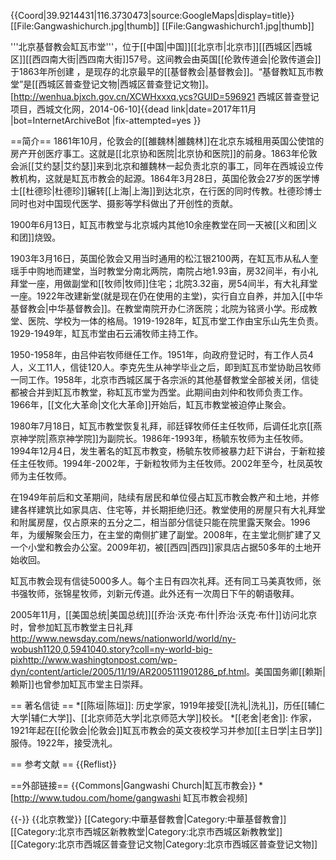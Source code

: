 {{Coord|39.9214431|116.3730473|source:GoogleMaps|display=title}}
[[File:Gangwashichurch.jpg|thumb]]
[[File:Gangwashichurch1.jpg|thumb]]

'''北京基督教会缸瓦市堂'''，位于[[中国|中国]][[北京市|北京市]][[西城区|西城区]][[西四南大街|西四南大街]]57号。这间教会由英国[[伦敦传道会|伦敦传道会]]于1863年所创建 ，是现存的北京最早的[[基督教会|基督教会]]。“基督教缸瓦市教堂”是[[西城区普查登记文物|西城区普查登记文物]]。<ref>[http://wenhua.bjxch.gov.cn/XCWHxxxq.ycs?GUID=596921 西城区普查登记项目，西城文化网，2014-06-10]{{dead link|date=2017年11月 |bot=InternetArchiveBot |fix-attempted=yes }}</ref>

==简介==
1861年10月，伦敦会的[[雒魏林|雒魏林]]在北京东城租用英国公使馆的房产开创医疗事工。这就是[[北京协和医院|北京协和医院]]的前身。1863年伦敦会派[[艾约瑟|艾约瑟]]来到北京和雒魏林一起负责北京的事工，同年在西城设立传教机构，这就是缸瓦市教会的起源。1864年3月28日，英国伦敦会27岁的医学博士[[杜德珍|杜德珍]]辗转[[上海|上海]]到达北京，在行医的同时传教。杜德珍博士同时也对中国现代医学、摄影等学科做出了开创性的贡献。

1900年6月13日，缸瓦市教堂与北京城内其他10余座教堂在同一天被[[义和团|义和团]]烧毁。

1903年3月16日，英国伦敦会又用当时通用的松江银2100两，在缸瓦市从私人奎瑶手中购地而建堂，当时教堂分南北两院，南院占地1.93亩，房32间半，有小礼拜堂一座，用做副堂和[[牧师|牧师]]住宅；北院3.32亩，房54间半，有大礼拜堂一座。1922年改建新堂(就是现在仍在使用的主堂)，实行自立自养，并加入[[中华基督教会|中华基督教会]]。在教堂南院开办仁济医院；北院为铭贤小学。形成教堂、医院、学校为一体的格局。1919-1928年，缸瓦市堂工作由宝乐山先生负责。1929-1949年，缸瓦市堂由石云浦牧师主持工作。

1950-1958年，由吕仲岩牧师继任工作。1951年，向政府登记时，有工作人员4人，义工11人，信徒120人。李克先生从神学毕业之后，即到缸瓦市堂协助吕牧师一同工作。1958年，北京市西城区属于各宗派的其他基督教堂全部被关闭，信徒都被合并到缸瓦市教堂，称缸瓦市堂为西堂。此期间由刘仲和牧师负责工作。1966年，[[文化大革命|文化大革命]]开始后，缸瓦市教堂被迫停止聚会。

1980年7月18日，缸瓦市教堂恢复礼拜，祁廷铎牧师任主任牧师，后调任北京[[燕京神学院|燕京神学院]]为副院长。1986年-1993年，杨毓东牧师为主任牧师。1994年12月4日，发生著名的缸瓦市教变，杨毓东牧师被暴力赶下讲台，于新粒接任主任牧师。1994年-2002年，于新粒牧师为主任牧师。2002年至今，杜凤英牧师为主任牧师。

在1949年前后和文革期间，陆续有居民和单位侵占缸瓦市教会教产和土地，并修建各样建筑比如家具店、住宅等，并长期拒绝归还。教堂使用的房屋只有大礼拜堂和附属房屋，仅占原来的五分之二，相当部分信徒只能在院里露天聚会。1996年，为缓解聚会压力，在主堂的南侧扩建了副堂。2008年，在主堂北侧扩建了又一个小堂和教会办公室。2009年初，被[[西四|西四]]家具店占据50多年的土地开始收回。

缸瓦市教会现有信徒5000多人。每个主日有四次礼拜。还有同工马美真牧师，张书强牧师，张锦星牧师，刘新元传道。此外还有一次周日下午的朝语敬拜。

2005年11月，[[美国总统|美国总统]][[乔治·沃克·布什|乔治·沃克·布什]]访问北京时，曾参加缸瓦市教堂主日礼拜<ref>http://www.newsday.com/news/nationworld/world/ny-wobush1120,0,5941040.story?coll=ny-world-big-pix</ref><ref>http://www.washingtonpost.com/wp-dyn/content/article/2005/11/19/AR2005111901286_pf.html</ref>。美国国务卿[[赖斯|赖斯]]也曾参加缸瓦市堂主日崇拜。

== 著名信徒 ==
*[[陈垣|陈垣]]: 历史学家，1919年接受[[洗礼|洗礼]]，历任[[辅仁大学|辅仁大学]]、[[北京师范大学|北京师范大学]]校长。
*[[老舍|老舍]]: 作家，1921年起在[[伦敦会|伦敦会]]缸瓦市教会的英文夜校学习并参加[[主日学|主日学]]服侍。1922年，接受洗礼。

== 参考文献 ==
{{Reflist}}

==外部链接==
{{Commons|Gangwashi Church|缸瓦市教会}}
*[http://www.tudou.com/home/gangwashi 缸瓦市教会视频]

{{-}}
{{北京教堂}}
[[Category:中華基督教會|Category:中華基督教會]]
[[Category:北京市西城区新教教堂|Category:北京市西城区新教教堂]]
[[Category:北京市西城区普查登记文物|Category:北京市西城区普查登记文物]]